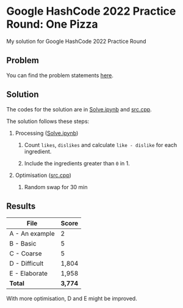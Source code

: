 # Google HashCode 2022 Practice Round: One Pizza
My solution for Google HashCode 2022 Practice Round

## Problem
You can find the problem statements [here](https://codingcompetitions.withgoogle.com/hashcode/round/00000000008f5ca9/00000000008f6f33).

## Solution

The codes for the solution are in [Solve.ipynb](notebook/Solve.ipynb) and [src.cpp](src.cpp).

The solution follows these steps:

1. Processing ([Solve.ipynb](notebook/Solve.ipynb))

   1. Count ```likes```, ```dislikes``` and calculate ```like - dislike``` for each ingredient.
   
   2. Include the ingredients greater than ```0``` in 1.
   
2. Optimisation ([src.cpp](src.cpp))

   1. Random swap for 30 min


## Results
| File  | Score |
| ------------- | ------------- |
| A - An example | 2 |
| B - Basic  | 5 |
| C - Coarse  | 5 |
| D - Difficult | 1,804 |
| E - Elaborate | 1,958 |
| **Total** | **3,774** |

With more optimisation, D and E might be improved. 
